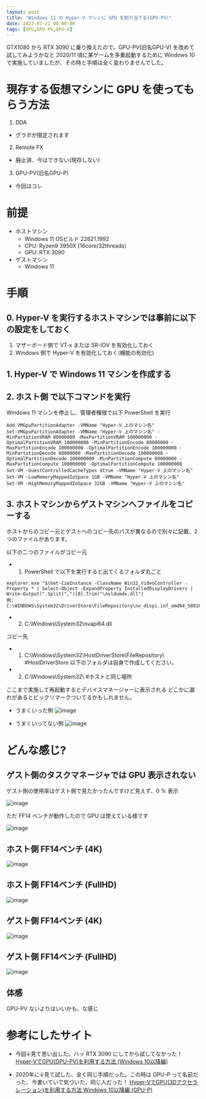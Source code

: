 ```yaml
---
layout: post
title: "Windows 11 の Hyper-V マシンに GPU を割り当てる(GPU-PV)"
date: 2023-07-21 00:00:00
tags: [GPU,GPU-PV,GPU-V]
---
```


GTX1080 から RTX 3090 に乗り換えたので、GPU-PV(旧名GPU-V) を改めて試してみようかなと
2020/11 頃に某ゲームを多重起動するために Windows 10 で実施していましたが、その時と手順は全く変わりませんでした。

# 現存する仮想マシンに GPU を使ってもらう方法

1. DDA
  - グラボが限定されます
2. Remote FX
  - 廃止済、今はできない(現存しない)
3. GPU-PV(旧名GPU-P)
  - 今回はコレ

# 前提

- ホストマシン
  - Windows 11 OSビルド 22621.1992
  - CPU: Ryzen9 3950X (16core/32threads)
  - GPU: RTX 3090
- ゲストマシン
  - Windows 11

# 手順
## 0. Hyper-V を実行するホストマシンでは事前に以下の設定をしておく
1. マザーボード側で VT-x または SR-IOV を有効化しておく
2. Windows 側で Hyper-V を有効化しておく(機能の有効化)

## 1. Hyper-V で Windows 11 マシンを作成する

## 2. ホスト側 で以下コマンドを実行

Windows 11 マシンを停止し、管理者権限で以下 PowerShell を実行

```
Add-VMGpuPartitionAdapter -VMName "Hyper-V 上のマシン名"
Set-VMGpuPartitionAdapter -VMName "Hyper-V 上のマシン名" -MinPartitionVRAM 80000000 -MaxPartitionVRAM 100000000 -OptimalPartitionVRAM 100000000 -MinPartitionEncode 80000000 -MaxPartitionEncode 100000000 -OptimalPartitionEncode 100000000 -MinPartitionDecode 80000000 -MaxPartitionDecode 100000000 -OptimalPartitionDecode 100000000 -MinPartitionCompute 80000000 -MaxPartitionCompute 100000000 -OptimalPartitionCompute 100000000
Set-VM -GuestControlledCacheTypes $true -VMName "Hyper-V 上のマシン名"
Set-VM -LowMemoryMappedIoSpace 1GB -VMName "Hyper-V 上のマシン名"
Set-VM -HighMemoryMappedIoSpace 32GB -VMName "Hyper-V 上のマシン名"
```

## 3. ホストマシンからゲストマシンへファイルをコピーする

ホストからのコピー元とゲストへのコピー先のパスが異なるので別々に記載、2つのファイルがあります。

以下の二つのファイルがコピー元

- 1. PowerShell で以下を実行すると出てくるフォルダ丸ごと
```
explorer.exe "$(Get-CimInstance -ClassName Win32_VideoController -Property * | Select-Object -ExpandProperty InstalledDisplayDrivers | Write-Output)".Split(",")[0].Trim("\nvldumdx.dll")
例: C:\WINDOWS\System32\DriverStore\FileRepository\nv_dispi.inf_amd64_50916785244854f2
```
- 2. C:\Windows\System32\nvapi64.dll

コピー先

- 1. C:\Windows\System32\HostDriverStore\FileRepository\ #HostDriverStore 以下のフォルダは自身で作成してください。
- 2. C:\Windows\System32\ #ホストと同じ場所

ここまで実施して再起動するとデバイスマネージャーに表示される
どこかに漏れがあるとビックリマークついてるかもしれません。

- うまくいった例
![image](https://github.com/sakkuntyo/sakkuntyo.github.io/assets/20591351/708cfc42-4db9-4f95-a03d-e1de05d2f1b6)

- うまくいってない例
![image](https://github.com/sakkuntyo/sakkuntyo.github.io/assets/20591351/9fb5bf88-ab77-4257-94b7-2e42c21e20ee)

# どんな感じ?

## ゲスト側のタスクマネージャでは GPU 表示されない

ゲスト側の使用率はゲスト側で見たかったんですけど見えず、0 % 表示

![image](https://github.com/sakkuntyo/sakkuntyo.github.io/assets/20591351/452c8eda-3333-4df8-900c-af96dcdcd6f9)

ただ FF14 ベンチが動作したので GPU は使えている様です

![image](https://github.com/sakkuntyo/sakkuntyo.github.io/assets/20591351/6290fd3d-3a9f-48f2-ac46-8eebe1020d47)

## ホスト側 FF14ベンチ (4K)

![image](https://github.com/sakkuntyo/sakkuntyo.github.io/assets/20591351/3de6f240-9355-4981-8d68-145f6bcdda04)

## ホスト側 FF14ベンチ (FullHD)

![image](https://github.com/sakkuntyo/sakkuntyo.github.io/assets/20591351/e8bf8e6a-7476-4e1f-b695-5a3a8a121a16)

## ゲスト側 FF14ベンチ (4K)

![image](https://github.com/sakkuntyo/sakkuntyo.github.io/assets/20591351/5696061f-fb6e-485e-a304-02cbbb8ff513)

## ゲスト側 FF14ベンチ (FullHD)

![image](https://github.com/sakkuntyo/sakkuntyo.github.io/assets/20591351/37358b6a-7eb8-4be8-8842-c760df63db21)


## 体感

GPU-PV ないよりはいいかも、な感じ

# 参考にしたサイト

- 今回↓見て思い出した。ハッ RTX 3090 にしてから試してなかった！
[Hyper-VでGPU(GPU-PV)を利用する方法 (Windows 10以降編)](https://qiita.com/Hyper-W/items/e189790fd4534d9d51ad)

- 2020年に↓見て試した、全く同じ手順だった。この時は GPU-P って名前だった、今書いていて気づいた、同じ人だった！
[Hyper-VでGPU(3Dアクセラレーション)を利用する方法 Windows 10以降編 (GPU-P)](https://qiita.com/Hyper-W/items/3a2c7ff1d983deb80070)
